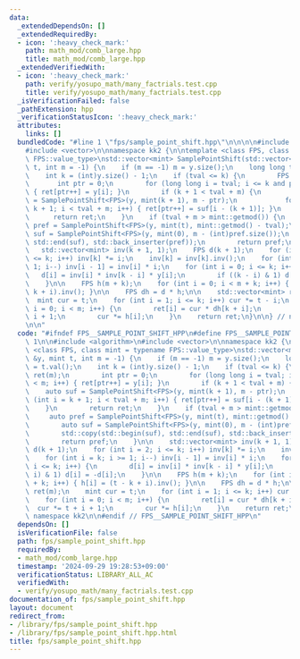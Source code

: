 ```yaml
---
data:
  _extendedDependsOn: []
  _extendedRequiredBy:
  - icon: ':heavy_check_mark:'
    path: math_mod/comb_large.hpp
    title: math_mod/comb_large.hpp
  _extendedVerifiedWith:
  - icon: ':heavy_check_mark:'
    path: verify/yosupo_math/many_factrials.test.cpp
    title: verify/yosupo_math/many_factrials.test.cpp
  _isVerificationFailed: false
  _pathExtension: hpp
  _verificationStatusIcon: ':heavy_check_mark:'
  attributes:
    links: []
  bundledCode: "#line 1 \"fps/sample_point_shift.hpp\"\n\n\n\n#include <algorithm>\n\
    #include <vector>\n\nnamespace kk2 {\n\ntemplate <class FPS, class mint = typename\
    \ FPS::value_type>\nstd::vector<mint> SamplePointShift(std::vector<mint> &y, mint\
    \ t, int m = -1) {\n    if (m == -1) m = y.size();\n    long long tval = t.val();\n\
    \    int k = (int)y.size() - 1;\n    if (tval <= k) {\n        FPS ret(m);\n \
    \       int ptr = 0;\n        for (long long i = tval; i <= k and ptr < m; i++)\
    \ { ret[ptr++] = y[i]; }\n        if (k + 1 < tval + m) {\n            auto suf\
    \ = SamplePointShift<FPS>(y, mint(k + 1), m - ptr);\n            for (int i =\
    \ k + 1; i < tval + m; i++) { ret[ptr++] = suf[i - (k + 1)]; }\n        }\n  \
    \      return ret;\n    }\n    if (tval + m > mint::getmod()) {\n        auto\
    \ pref = SamplePointShift<FPS>(y, mint(t), mint::getmod() - tval);\n        auto\
    \ suf = SamplePointShift<FPS>(y, mint(0), m - (int)pref.size());\n        std::copy(std::begin(suf),\
    \ std::end(suf), std::back_inserter(pref));\n        return pref;\n    }\n\n \
    \   std::vector<mint> inv(k + 1, 1);\n    FPS d(k + 1);\n    for (int i = 2; i\
    \ <= k; i++) inv[k] *= i;\n    inv[k] = inv[k].inv();\n    for (int i = k; i >=\
    \ 1; i--) inv[i - 1] = inv[i] * i;\n    for (int i = 0; i <= k; i++) {\n     \
    \   d[i] = inv[i] * inv[k - i] * y[i];\n        if ((k - i) & 1) d[i] = -d[i];\n\
    \    }\n\n    FPS h(m + k);\n    for (int i = 0; i < m + k; i++) { h[i] = (t -\
    \ k + i).inv(); }\n\n    FPS dh = d * h;\n\n    std::vector<mint> ret(m);\n  \
    \  mint cur = t;\n    for (int i = 1; i <= k; i++) cur *= t - i;\n    for (int\
    \ i = 0; i < m; i++) {\n        ret[i] = cur * dh[k + i];\n        cur *= t +\
    \ i + 1;\n        cur *= h[i];\n    }\n    return ret;\n}\n\n} // namespace kk2\n\
    \n\n"
  code: "#ifndef FPS__SAMPLE_POINT_SHIFT_HPP\n#define FPS__SAMPLE_POINT_SHIFT_HPP\
    \ 1\n\n#include <algorithm>\n#include <vector>\n\nnamespace kk2 {\n\ntemplate\
    \ <class FPS, class mint = typename FPS::value_type>\nstd::vector<mint> SamplePointShift(std::vector<mint>\
    \ &y, mint t, int m = -1) {\n    if (m == -1) m = y.size();\n    long long tval\
    \ = t.val();\n    int k = (int)y.size() - 1;\n    if (tval <= k) {\n        FPS\
    \ ret(m);\n        int ptr = 0;\n        for (long long i = tval; i <= k and ptr\
    \ < m; i++) { ret[ptr++] = y[i]; }\n        if (k + 1 < tval + m) {\n        \
    \    auto suf = SamplePointShift<FPS>(y, mint(k + 1), m - ptr);\n            for\
    \ (int i = k + 1; i < tval + m; i++) { ret[ptr++] = suf[i - (k + 1)]; }\n    \
    \    }\n        return ret;\n    }\n    if (tval + m > mint::getmod()) {\n   \
    \     auto pref = SamplePointShift<FPS>(y, mint(t), mint::getmod() - tval);\n\
    \        auto suf = SamplePointShift<FPS>(y, mint(0), m - (int)pref.size());\n\
    \        std::copy(std::begin(suf), std::end(suf), std::back_inserter(pref));\n\
    \        return pref;\n    }\n\n    std::vector<mint> inv(k + 1, 1);\n    FPS\
    \ d(k + 1);\n    for (int i = 2; i <= k; i++) inv[k] *= i;\n    inv[k] = inv[k].inv();\n\
    \    for (int i = k; i >= 1; i--) inv[i - 1] = inv[i] * i;\n    for (int i = 0;\
    \ i <= k; i++) {\n        d[i] = inv[i] * inv[k - i] * y[i];\n        if ((k -\
    \ i) & 1) d[i] = -d[i];\n    }\n\n    FPS h(m + k);\n    for (int i = 0; i < m\
    \ + k; i++) { h[i] = (t - k + i).inv(); }\n\n    FPS dh = d * h;\n\n    std::vector<mint>\
    \ ret(m);\n    mint cur = t;\n    for (int i = 1; i <= k; i++) cur *= t - i;\n\
    \    for (int i = 0; i < m; i++) {\n        ret[i] = cur * dh[k + i];\n      \
    \  cur *= t + i + 1;\n        cur *= h[i];\n    }\n    return ret;\n}\n\n} //\
    \ namespace kk2\n\n#endif // FPS__SAMPLE_POINT_SHIFT_HPP\n"
  dependsOn: []
  isVerificationFile: false
  path: fps/sample_point_shift.hpp
  requiredBy:
  - math_mod/comb_large.hpp
  timestamp: '2024-09-29 19:28:53+09:00'
  verificationStatus: LIBRARY_ALL_AC
  verifiedWith:
  - verify/yosupo_math/many_factrials.test.cpp
documentation_of: fps/sample_point_shift.hpp
layout: document
redirect_from:
- /library/fps/sample_point_shift.hpp
- /library/fps/sample_point_shift.hpp.html
title: fps/sample_point_shift.hpp
---
```

